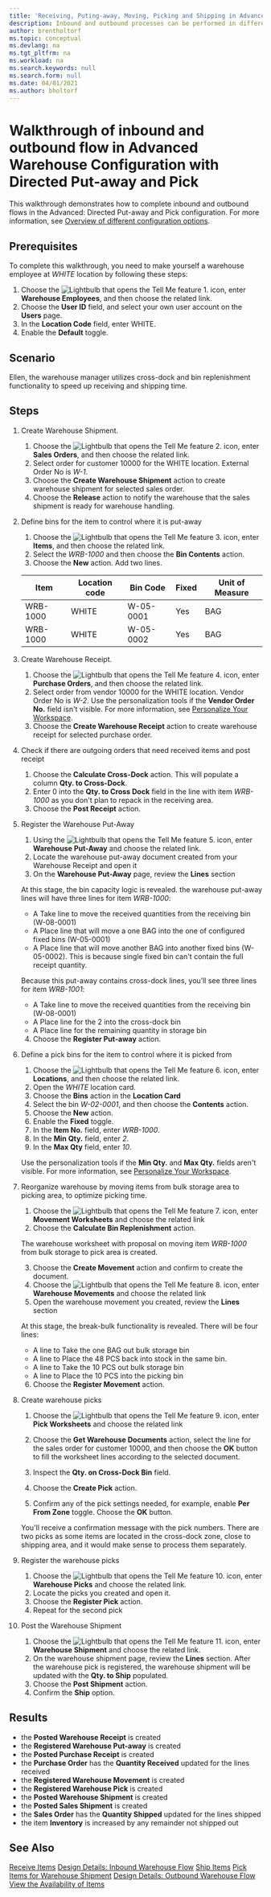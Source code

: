```yaml
---
title: 'Receiving, Puting-away, Moving, Picking and Shipping in Advanced Warehouse Configuration with Directed Pick and Put-Away'
description: Inbound and outbound processes can be performed in different ways depending on the warehouse complexity level.
author: brentholtorf
ms.topic: conceptual
ms.devlang: na
ms.tgt_pltfrm: na
ms.workload: na
ms.search.keywords: null
ms.search.form: null
ms.date: 04/01/2021
ms.author: bholtorf
---
```


# <a name="walkthrough-of-inbound-and-outbound-flow-in-advanced-warehouse-configuration"></a>Walkthrough of inbound and outbound flow in Advanced Warehouse Configuration with Directed Put-away and Pick

This walkthrough demonstrates how to complete inbound and outbound flows in the Advanced: Directed Put-away and Pick configuration. For more information, see [Overview of different configuration options](../../design-details-warehouse-management.md#overview-of-different-configuration-options).

## <a name="prerequisites"></a>Prerequisites
To complete this walkthrough, you need to make yourself a warehouse employee at *WHITE* location by following these steps:  
1. Choose the ![Lightbulb that opens the Tell Me feature 1.](../../media/ui-search/search_small.png "Tell me what you want to do") icon, enter **Warehouse Employees**, and then choose the related link.  
2. Choose the **User ID** field, and select your own user account on the **Users** page.  
3. In the **Location Code** field, enter WHITE.  
4. Enable the **Default** toggle.


## <a name="scenario"></a>Scenario
Ellen, the warehouse manager utilizes cross-dock and bin replenishment functionality to speed up receiving and shipping time.  

## <a name="steps"></a>Steps

1. Create Warehouse Shipment.  

    1. Choose the ![Lightbulb that opens the Tell Me feature 2.](../../media/ui-search/search_small.png "Tell me what you want to do") icon, enter **Sales Orders**, and then choose the related link.  
    2. Select order for customer 10000 for the WHITE location. External Order No is *W-1*.
    3. Choose the **Create Warehouse Shipment** action to create warehouse shipment for selected sales order.
    4. Choose the **Release** action to notify the warehouse that the sales shipment is ready for warehouse handling.  

2. Define bins for the item to control where it is put-away 

    1.  Choose the ![Lightbulb that opens the Tell Me feature 3.](../../media/ui-search/search_small.png "Tell me what you want to do") icon, enter **Items**, and then choose the related link.  
    2.  Select the *WRB-1000* and then choose the **Bin Contents** action.  
    3.  Choose the **New** action. Add two lines.
    
    |Item|Location code|Bin Code|Fixed|Unit of Measure|
    |----------|----------|---------|---|------|  
    |WRB-1000|WHITE|W-05-0001|Yes|BAG|  
    |WRB-1000|WHITE|W-05-0002|Yes|BAG|

3. Create Warehouse Receipt.  

    1. Choose the ![Lightbulb that opens the Tell Me feature 4.](../../media/ui-search/search_small.png "Tell me what you want to do") icon, enter **Purchase Orders**, and then choose the related link.  
    2. Select order from vendor 10000 for the WHITE location. Vendor Order No is *W-2*. Use the personalization tools if the **Vendor Order No.** field isn't visible. For more information, see [Personalize Your Workspace](../../ui-personalization-user.md).
    3. Choose the **Create Warehouse Receipt** action to create warehouse receipt for selected purchase order.


4. Check if there are outgoing orders that need received items and post receipt
    1. Choose the **Calculate Cross-Dock** action. This will populate a column **Qty. to Cross-Dock**.
    2. Enter 0 into the **Qty. to Cross Dock** field in the line with item *WRB-1000* as you don't plan to repack in the receiving area.
    3. Choose the **Post Receipt** action.

5. Register the Warehouse Put-Away
    1. Using the ![Lightbulb that opens the Tell Me feature 5.](../../media/ui-search/search_small.png "Tell me what you want to do") icon, enter **Warehouse Put-Away** and choose the related link.
    2. Locate the warehouse put-away document created from your Warehouse Receipt and open it
    3. On the **Warehouse Put-Away** page, review the **Lines** section

    At this stage, the bin capacity logic is revealed. the warehouse put-away lines will have three lines for item *WRB-1000*:
    - A Take line to move the received quantities from the receiving bin (W-08-0001)
    - A Place line that will move a one BAG into the one of configured fixed bins (W-05-0001)
    - A Place line that will move another BAG into another fixed bins (W-05-0002). This is because single fixed bin can't contain the full receipt quantity.

    Because this put-away contains cross-dock lines, you’ll see three  lines for item *WRB-1001*:
    -  A Take line to move the received quantities from the receiving bin (W-08-0001)
    -  A Place line for the 2 into the cross-dock bin
    -  A Place line for the remaining quantity in storage bin

    4. Choose the **Register Put-away** action.


6. Define a pick bins for the item to control where it is picked from 

    1.  Choose the ![Lightbulb that opens the Tell Me feature 6.](../../media/ui-search/search_small.png "Tell me what you want to do") icon, enter **Locations**, and then choose the related link.  
    2.  Open the *WHITE* location card.  
    3.  Choose the **Bins** action in the **Location Card**
    4.  Select the bin *W-02-0001*, and then choose the **Contents** action.  
    5.  Choose the **New** action.  
    6.  Enable the **Fixed** toggle.  
    7.  In the **Item No.** field, enter *WRB-1000*. 
    8.  In the **Min Qty.** field, enter *2*. 
    9.  In the **Max Qty** field, enter *10*. 

    Use the personalization tools if the **Min Qty.** and **Max Qty.** fields aren't visible. For more information, see [Personalize Your Workspace](../../ui-personalization-user.md). 

7. Reorganize warehouse by moving items from bulk storage area to picking area, to optimize picking time.

    1. Choose the ![Lightbulb that opens the Tell Me feature 7.](../../media/ui-search/search_small.png "Tell me what you want to do") icon, enter **Movement Worksheets** and choose the related link
    2. Choose the **Calculate Bin Replenishment** action. 

    The warehouse worksheet with proposal on moving item *WRB-1000* from bulk storage to pick area is created.

    3. Choose the **Create Movement** action and confirm to create the document.
    4.  Choose the ![Lightbulb that opens the Tell Me feature 8.](../../media/ui-search/search_small.png "Tell me what you want to do") icon, enter **Warehouse Movements** and choose the related link
    5.  Open the warehouse movement you created, review the **Lines** section

     At this stage, the break-bulk functionality is revealed. There will be four lines:
    - A line to Take the one BAG out bulk storage bin
    - A line to Place the 48 PCS back into stock in the same bin. 
    - A line to Take the 10 PCS out bulk storage bin
    - A line to Place the 10 PCS into the picking bin

    6.  Choose the **Register Movement** action.

8. Create warehouse picks

    1. Choose the ![Lightbulb that opens the Tell Me feature 9.](../../media/ui-search/search_small.png "Tell me what you want to do") icon, enter **Pick Worksheets** and choose the related link
    2. Choose the **Get Warehouse Documents** action, select the line for the sales order for customer 10000, and then choose the **OK** button to fill the worksheet lines according to the selected document.

    3. Inspect the **Qty. on Cross-Dock Bin** field. 

    4. Choose the **Create Pick** action.
    5. Confirm any of the pick settings needed, for example, enable **Per From Zone** toggle. Choose the **OK** button.
    
    You'll receive a confirmation message with the pick numbers. There are two picks as some items are located in the cross-dock zone, close to shipping area, and it would make sense to process them separately.

9.  Register the warehouse picks
    1. Choose the ![Lightbulb that opens the Tell Me feature 10.](../../media/ui-search/search_small.png "Tell me what you want to do") icon, enter **Warehouse Picks** and choose the related link.
    2. Locate the picks you created and open it.
    3. Choose the **Register Pick** action.
    4. Repeat for the second pick

10. Post the Warehouse Shipment
    
    1. Choose the ![Lightbulb that opens the Tell Me feature 11.](../../media/ui-search/search_small.png "Tell me what you want to do") icon, enter **Warehouse Shipment** and choose the related link.
    2. On the warehouse shipment page, review the **Lines** section. After the warehouse pick is registered, the warehouse shipment will be updated with the **Qty. to Ship** populated.
    3. Choose the **Post Shipment** action.
    4. Confirm the **Ship** option.


## <a name="results"></a>Results
- the **Posted Warehouse Receipt** is created
- the **Registered Warehouse Put-away** is created    
- the **Posted Purchase Receipt** is created    
- the **Purchase Order** has the **Quantity Received** updated for the lines received
- the **Registered Warehouse Movement** is created
- the **Registered Warehouse Pick** is created
- the **Posted Warehouse Shipment** is created
- the **Posted Sales Shipment** is created
- the **Sales Order** has the **Quantity Shipped** updated for the lines shipped
- the item **Inventory** is increased by any remainder not shipped out



## <a name="see-also"></a>See Also
[Receive Items](../../warehouse-how-receive-items.md) 
[Design Details: Inbound Warehouse Flow](../../design-details-inbound-warehouse-flow.md) 
[Ship Items](../../warehouse-how-ship-items.md) 
[Pick Items for Warehouse Shipment](../../warehouse-how-to-pick-items-for-warehouse-shipment.md) 
[Design Details: Outbound Warehouse Flow](../../design-details-outbound-warehouse-flow.md) 
[View the Availability of Items](../../inventory-how-availability-overview.md) 
